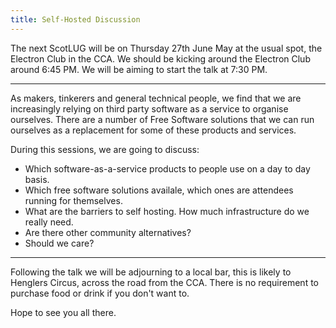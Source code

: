 ```yaml
---
title: Self-Hosted Discussion
---
```


The next ScotLUG will be on Thursday 27th June May at the usual spot, the Electron Club in the CCA. We should be kicking around the Electron Club around 6:45 PM. We will be aiming to start the talk at 7:30 PM.

---

As makers, tinkerers and general technical people, we find that we are increasingly relying on third party software as a service to organise ourselves. There are a number of Free Software solutions that we can run ourselves as a replacement for some of these products and services.

During this sessions, we are going to discuss:
  
  * Which software-as-a-service products to people use on a day to day basis.
  * Which free software solutions availale, which ones are attendees running for themselves.
  * What are the barriers to self hosting. How much infrastructure do we really need.
  * Are there other community alternatives?
  * Should we care?

---

Following the talk we will be adjourning to a local bar, this is likely to Henglers Circus, across the road from the CCA. There is no requirement to purchase food or drink if you don't want to.

Hope to see you all there.
